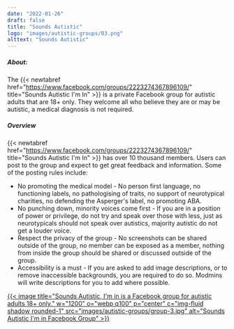```yaml
---
date: "2022-01-26"
draft: false
title: "Sounds Autistic"
logo: "images/autistic-groups/03.png"
alttext: "Sounds Autistic"
---
```


##### About:
The {{< newtabref  href="https://www.facebook.com/groups/2223274367896109/" title="Sounds Autistic I'm In" >}} is a private Facebook group for autistic adults that are 18+ only. They welcome all who believe they are or may be autistic, a medical diagnosis is not required.

##### Overview
{{< newtabref  href="https://www.facebook.com/groups/2223274367896109/" title="Sounds Autistic I'm In" >}} has over 10 thousand members. Users can post to the group and expect to get great feedback and information. Some of the posting rules include: 

* No promoting the medical model - No person first language, no functioning labels, no pathologising of traits, no support of neurotypical charities, no defending the Asperger's label, no promoting ABA. 
* No punching down, minority voices come first - If you are in a position of power or privilege, do not try and speak over those with less, just as neurotypicals should not speak over autistics, majority autistic do not get a louder voice.
* Respect the privacy of the group - No screenshots can be shared outside of the group, no member can be exposed as a member, nothing from inside the group should be shared or discussed outside of the group.
* Accessibility is a must - If you are asked to add image descriptions, or to remove inaccessible backgrounds, you are required to do so. Modmins will write descriptions for you to add where possible.


<a href="https://www.facebook.com/groups/2223274367896109/" rel="external">{{< image title="Sounds Autistic, I'm in is a Facebook group for autistic adults 18+ only." w="1200" o="webp q100" p="center" c="img-fluid shadow rounded-1" src="images/autistic-groups/group-3.jpg" alt="Sounds Autistic I'm in Facebook Group" >}}</a>
